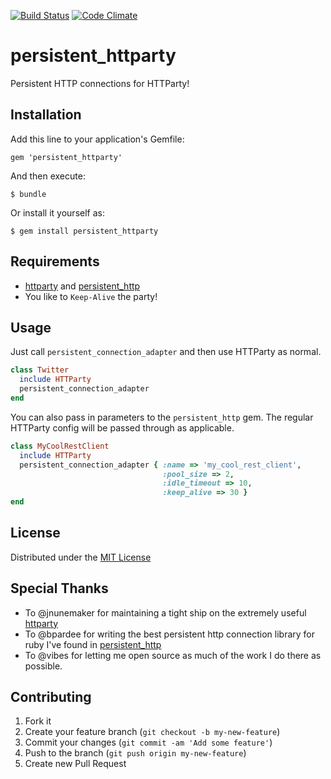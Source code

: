 [![Build Status](https://secure.travis-ci.org/soupmatt/persistent_httparty.png?branch=master)](http://travis-ci.org/soupmatt/persistent_httparty)
[![Code Climate](https://codeclimate.com/badge.png)](https://codeclimate.com/github/soupmatt/persistent_httparty)

# persistent_httparty

Persistent HTTP connections for HTTParty!

## Installation

Add this line to your application's Gemfile:

    gem 'persistent_httparty'

And then execute:

    $ bundle

Or install it yourself as:

    $ gem install persistent_httparty

## Requirements

* [httparty](/jnunemaker/httparty) and [persistent_http](/bpardee/persistent_http)
* You like to `Keep-Alive` the party!

## Usage

Just call `persistent_connection_adapter` and then use HTTParty as
normal.

```ruby
class Twitter
  include HTTParty
  persistent_connection_adapter
end
```

You can also pass in parameters to the `persistent_http` gem. The
regular HTTParty config will be passed through as applicable.

```ruby
class MyCoolRestClient
  include HTTParty
  persistent_connection_adapter { :name => 'my_cool_rest_client',
                                  :pool_size => 2,
                                  :idle_timeout => 10,
                                  :keep_alive => 30 }
end
```

## License

Distributed under the [MIT License](/soupmatt/persistent_httparty/blob/master/LICENSE)

## Special Thanks

* To @jnunemaker for maintaining a tight ship on the extremely useful
[httparty](/jnunemaker/httparty)
* To @bpardee for writing the best persistent http connection library
  for ruby I've found in [persistent_http](/bpardee/persistent_http)
* To @vibes for letting me open source as much of the work I do there
  as possible.

## Contributing

1. Fork it
2. Create your feature branch (`git checkout -b my-new-feature`)
3. Commit your changes (`git commit -am 'Add some feature'`)
4. Push to the branch (`git push origin my-new-feature`)
5. Create new Pull Request
